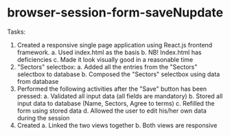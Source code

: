 # browser-session-form-saveNupdate
Tasks:
1. Created a responsive single page application using React.js frontend framework. 
  a. Used index.html as the basis
  b. NB! Index.html has deficiencies
  c. Made it look visually good in a reasonable time
2. "Sectors" selectbox:
  a. Added all the entries from the "Sectors" selectbox to database 
  b. Composed the "Sectors" selectbox using data from database
3. Performed the following activities after the "Save" button has been pressed: 
  a. Validated all input data (all fields are mandatory)
  b. Stored all input data to database (Name, Sectors, Agree to terms)
  c. Refilled the form using stored data
  d. Allowed the user to edit his/her own data during the session 
4. Created
  a. Linked the two views together
  b. Both views are responsive
